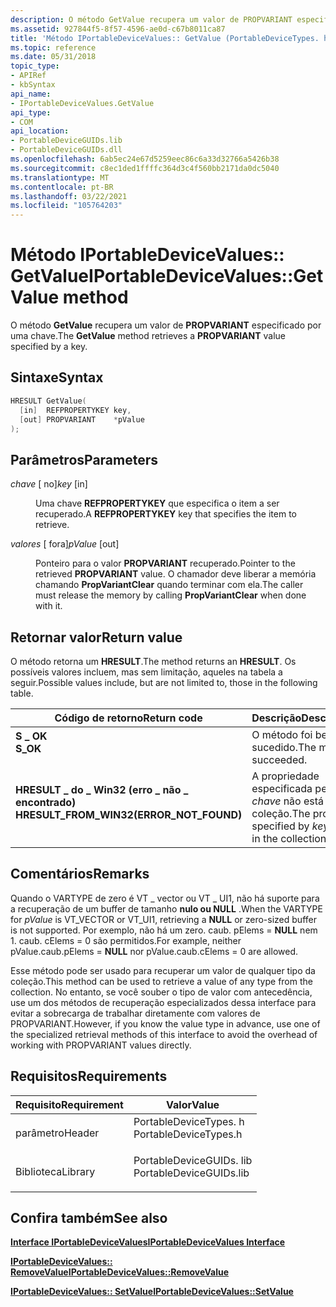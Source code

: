 ```yaml
---
description: O método GetValue recupera um valor de PROPVARIANT especificado por uma chave.
ms.assetid: 927844f5-8f57-4596-ae0d-c67b8011ca87
title: 'Método IPortableDeviceValues:: GetValue (PortableDeviceTypes. h)'
ms.topic: reference
ms.date: 05/31/2018
topic_type:
- APIRef
- kbSyntax
api_name:
- IPortableDeviceValues.GetValue
api_type:
- COM
api_location:
- PortableDeviceGUIDs.lib
- PortableDeviceGUIDs.dll
ms.openlocfilehash: 6ab5ec24e67d5259eec86c6a33d32766a5426b38
ms.sourcegitcommit: c8ec1ded1ffffc364d3c4f560bb2171da0dc5040
ms.translationtype: MT
ms.contentlocale: pt-BR
ms.lasthandoff: 03/22/2021
ms.locfileid: "105764203"
---
```

# <a name="iportabledevicevaluesgetvalue-method"></a><span data-ttu-id="2be13-103">Método IPortableDeviceValues:: GetValue</span><span class="sxs-lookup"><span data-stu-id="2be13-103">IPortableDeviceValues::GetValue method</span></span>

<span data-ttu-id="2be13-104">O método **GetValue** recupera um valor de **PROPVARIANT** especificado por uma chave.</span><span class="sxs-lookup"><span data-stu-id="2be13-104">The **GetValue** method retrieves a **PROPVARIANT** value specified by a key.</span></span>

## <a name="syntax"></a><span data-ttu-id="2be13-105">Sintaxe</span><span class="sxs-lookup"><span data-stu-id="2be13-105">Syntax</span></span>


```C++
HRESULT GetValue(
  [in]  REFPROPERTYKEY key,
  [out] PROPVARIANT    *pValue
);
```



## <a name="parameters"></a><span data-ttu-id="2be13-106">Parâmetros</span><span class="sxs-lookup"><span data-stu-id="2be13-106">Parameters</span></span>

<dl> <dt>

<span data-ttu-id="2be13-107">*chave* \[ no\]</span><span class="sxs-lookup"><span data-stu-id="2be13-107">*key* \[in\]</span></span>
</dt> <dd>

<span data-ttu-id="2be13-108">Uma chave **REFPROPERTYKEY** que especifica o item a ser recuperado.</span><span class="sxs-lookup"><span data-stu-id="2be13-108">A **REFPROPERTYKEY** key that specifies the item to retrieve.</span></span>

</dd> <dt>

<span data-ttu-id="2be13-109">*valores* \[ fora\]</span><span class="sxs-lookup"><span data-stu-id="2be13-109">*pValue* \[out\]</span></span>
</dt> <dd>

<span data-ttu-id="2be13-110">Ponteiro para o valor **PROPVARIANT** recuperado.</span><span class="sxs-lookup"><span data-stu-id="2be13-110">Pointer to the retrieved **PROPVARIANT** value.</span></span> <span data-ttu-id="2be13-111">O chamador deve liberar a memória chamando **PropVariantClear** quando terminar com ela.</span><span class="sxs-lookup"><span data-stu-id="2be13-111">The caller must release the memory by calling **PropVariantClear** when done with it.</span></span>

</dd> </dl>

## <a name="return-value"></a><span data-ttu-id="2be13-112">Retornar valor</span><span class="sxs-lookup"><span data-stu-id="2be13-112">Return value</span></span>

<span data-ttu-id="2be13-113">O método retorna um **HRESULT**.</span><span class="sxs-lookup"><span data-stu-id="2be13-113">The method returns an **HRESULT**.</span></span> <span data-ttu-id="2be13-114">Os possíveis valores incluem, mas sem limitação, aqueles na tabela a seguir.</span><span class="sxs-lookup"><span data-stu-id="2be13-114">Possible values include, but are not limited to, those in the following table.</span></span>



| <span data-ttu-id="2be13-115">Código de retorno</span><span class="sxs-lookup"><span data-stu-id="2be13-115">Return code</span></span>                                                                                                            | <span data-ttu-id="2be13-116">Descrição</span><span class="sxs-lookup"><span data-stu-id="2be13-116">Description</span></span>                                                          |
|------------------------------------------------------------------------------------------------------------------------|----------------------------------------------------------------------|
| <dl> <span data-ttu-id="2be13-117"><dt>**S \_ OK**</dt></span><span class="sxs-lookup"><span data-stu-id="2be13-117"><dt>**S\_OK**</dt></span></span> </dl>                                   | <span data-ttu-id="2be13-118">O método foi bem-sucedido.</span><span class="sxs-lookup"><span data-stu-id="2be13-118">The method succeeded.</span></span><br/>                                     |
| <dl> <span data-ttu-id="2be13-119"><dt>**HRESULT \_ do \_ Win32 (erro \_ não \_ encontrado)**</dt></span><span class="sxs-lookup"><span data-stu-id="2be13-119"><dt>**HRESULT\_FROM\_WIN32(ERROR\_NOT\_FOUND)**</dt></span></span> </dl> | <span data-ttu-id="2be13-120">A propriedade especificada pela *chave* não está na coleção.</span><span class="sxs-lookup"><span data-stu-id="2be13-120">The property specified by *key* is not in the collection.</span></span><br/> |



 

## <a name="remarks"></a><span data-ttu-id="2be13-121">Comentários</span><span class="sxs-lookup"><span data-stu-id="2be13-121">Remarks</span></span>

<span data-ttu-id="2be13-122">Quando o VARTYPE de  zero é VT \_ vector ou VT \_ UI1, não há suporte para a recuperação de um buffer de tamanho **nulo ou NULL** .</span><span class="sxs-lookup"><span data-stu-id="2be13-122">When the VARTYPE for *pValue* is VT\_VECTOR or VT\_UI1, retrieving a **NULL** or zero-sized buffer is not supported.</span></span> <span data-ttu-id="2be13-123">Por exemplo, não há um zero. caub. pElems = **NULL** nem 1. caub. cElems = 0 são permitidos.</span><span class="sxs-lookup"><span data-stu-id="2be13-123">For example, neither pValue.caub.pElems = **NULL** nor pValue.caub.cElems = 0 are allowed.</span></span>

<span data-ttu-id="2be13-124">Esse método pode ser usado para recuperar um valor de qualquer tipo da coleção.</span><span class="sxs-lookup"><span data-stu-id="2be13-124">This method can be used to retrieve a value of any type from the collection.</span></span> <span data-ttu-id="2be13-125">No entanto, se você souber o tipo de valor com antecedência, use um dos métodos de recuperação especializados dessa interface para evitar a sobrecarga de trabalhar diretamente com valores de PROPVARIANT.</span><span class="sxs-lookup"><span data-stu-id="2be13-125">However, if you know the value type in advance, use one of the specialized retrieval methods of this interface to avoid the overhead of working with PROPVARIANT values directly.</span></span>

## <a name="requirements"></a><span data-ttu-id="2be13-126">Requisitos</span><span class="sxs-lookup"><span data-stu-id="2be13-126">Requirements</span></span>



| <span data-ttu-id="2be13-127">Requisito</span><span class="sxs-lookup"><span data-stu-id="2be13-127">Requirement</span></span> | <span data-ttu-id="2be13-128">Valor</span><span class="sxs-lookup"><span data-stu-id="2be13-128">Value</span></span> |
|--------------------|----------------------------------------------------------------------------------------------------|
| <span data-ttu-id="2be13-129">parâmetro</span><span class="sxs-lookup"><span data-stu-id="2be13-129">Header</span></span><br/>  | <dl> <span data-ttu-id="2be13-130"><dt>PortableDeviceTypes. h</dt></span><span class="sxs-lookup"><span data-stu-id="2be13-130"><dt>PortableDeviceTypes.h</dt></span></span> </dl>   |
| <span data-ttu-id="2be13-131">Biblioteca</span><span class="sxs-lookup"><span data-stu-id="2be13-131">Library</span></span><br/> | <dl> <span data-ttu-id="2be13-132"><dt>PortableDeviceGUIDs. lib</dt></span><span class="sxs-lookup"><span data-stu-id="2be13-132"><dt>PortableDeviceGUIDs.lib</dt></span></span> </dl> |



## <a name="see-also"></a><span data-ttu-id="2be13-133">Confira também</span><span class="sxs-lookup"><span data-stu-id="2be13-133">See also</span></span>

<dl> <dt>

[<span data-ttu-id="2be13-134">**Interface IPortableDeviceValues**</span><span class="sxs-lookup"><span data-stu-id="2be13-134">**IPortableDeviceValues Interface**</span></span>](iportabledevicevalues.md)
</dt> <dt>

[<span data-ttu-id="2be13-135">**IPortableDeviceValues:: RemoveValue**</span><span class="sxs-lookup"><span data-stu-id="2be13-135">**IPortableDeviceValues::RemoveValue**</span></span>](iportabledevicevalues-removevalue.md)
</dt> <dt>

[<span data-ttu-id="2be13-136">**IPortableDeviceValues:: SetValue**</span><span class="sxs-lookup"><span data-stu-id="2be13-136">**IPortableDeviceValues::SetValue**</span></span>](iportabledevicevalues-setvalue.md)
</dt> </dl>

 

 




